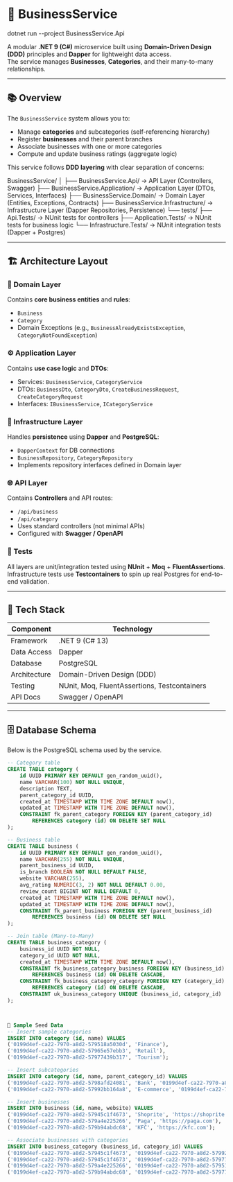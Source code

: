 # 🏢 BusinessService

dotnet run --project BusinessService.Api

A modular **.NET 9 (C#)** microservice built using **Domain-Driven Design (DDD)** principles and **Dapper** for lightweight data access.  
The service manages **Businesses**, **Categories**, and their many-to-many relationships.

---

## 📚 Overview

The `BusinessService` system allows you to:

- Manage **categories** and subcategories (self-referencing hierarchy)
- Register **businesses** and their parent branches
- Associate businesses with one or more categories
- Compute and update business ratings (aggregate logic)

This service follows **DDD layering** with clear separation of concerns:

BusinessService/
│
├── BusinessService.Api/ → API Layer (Controllers, Swagger)
├── BusinessService.Application/ → Application Layer (DTOs, Services, Interfaces)
├── BusinessService.Domain/ → Domain Layer (Entities, Exceptions, Contracts)
├── BusinessService.Infrastructure/ → Infrastructure Layer (Dapper Repositories, Persistence)
└── tests/
├── Api.Tests/ → NUnit tests for controllers
├── Application.Tests/ → NUnit tests for business logic
└── Infrastructure.Tests/ → NUnit integration tests (Dapper + Postgres)

---

## 🏗️ Architecture Layout

### 🧩 Domain Layer

Contains **core business entities** and **rules**:

- `Business`
- `Category`
- Domain Exceptions (e.g., `BusinessAlreadyExistsException`, `CategoryNotFoundException`)

### ⚙️ Application Layer

Contains **use case logic** and **DTOs**:

- Services: `BusinessService`, `CategoryService`
- DTOs: `BusinessDto`, `CategoryDto`, `CreateBusinessRequest`, `CreateCategoryRequest`
- Interfaces: `IBusinessService`, `ICategoryService`

### 🧱 Infrastructure Layer

Handles **persistence** using **Dapper** and **PostgreSQL**:

- `DapperContext` for DB connections
- `BusinessRepository`, `CategoryRepository`
- Implements repository interfaces defined in Domain layer

### 🌐 API Layer

Contains **Controllers** and API routes:

- `/api/business`
- `/api/category`
- Uses standard controllers (not minimal APIs)
- Configured with **Swagger / OpenAPI**

### 🧪 Tests

All layers are unit/integration tested using **NUnit** + **Moq** + **FluentAssertions**.  
Infrastructure tests use **Testcontainers** to spin up real Postgres for end-to-end validation.

---

## 🧰 Tech Stack

| Component    | Technology                                   |
| ------------ | -------------------------------------------- |
| Framework    | .NET 9 (C# 13)                               |
| Data Access  | Dapper                                       |
| Database     | PostgreSQL                                   |
| Architecture | Domain-Driven Design (DDD)                   |
| Testing      | NUnit, Moq, FluentAssertions, Testcontainers |
| API Docs     | Swagger / OpenAPI                            |

---

## 🗄️ Database Schema

Below is the PostgreSQL schema used by the service.

```sql
-- Category table
CREATE TABLE category (
    id UUID PRIMARY KEY DEFAULT gen_random_uuid(),
    name VARCHAR(100) NOT NULL UNIQUE,
    description TEXT,
    parent_category_id UUID,
    created_at TIMESTAMP WITH TIME ZONE DEFAULT now(),
    updated_at TIMESTAMP WITH TIME ZONE DEFAULT now(),
    CONSTRAINT fk_parent_category FOREIGN KEY (parent_category_id)
        REFERENCES category (id) ON DELETE SET NULL
);

-- Business table
CREATE TABLE business (
    id UUID PRIMARY KEY DEFAULT gen_random_uuid(),
    name VARCHAR(255) NOT NULL UNIQUE,
    parent_business_id UUID,
    is_branch BOOLEAN NOT NULL DEFAULT FALSE,
    website VARCHAR(255),
    avg_rating NUMERIC(3, 2) NOT NULL DEFAULT 0.00,
    review_count BIGINT NOT NULL DEFAULT 0,
    created_at TIMESTAMP WITH TIME ZONE DEFAULT now(),
    updated_at TIMESTAMP WITH TIME ZONE DEFAULT now(),
    CONSTRAINT fk_parent_business FOREIGN KEY (parent_business_id)
        REFERENCES business (id) ON DELETE SET NULL
);

-- Join table (Many-to-Many)
CREATE TABLE business_category (
    business_id UUID NOT NULL,
    category_id UUID NOT NULL,
    created_at TIMESTAMP WITH TIME ZONE DEFAULT now(),
    CONSTRAINT fk_business_category_business FOREIGN KEY (business_id)
        REFERENCES business (id) ON DELETE CASCADE,
    CONSTRAINT fk_business_category_category FOREIGN KEY (category_id)
        REFERENCES category (id) ON DELETE CASCADE,
    CONSTRAINT uk_business_category UNIQUE (business_id, category_id)
);



🌱 Sample Seed Data
-- Insert sample categories
INSERT INTO category (id, name) VALUES
('0199d4ef-ca22-7970-a8d2-579518a5030d', 'Finance'),
('0199d4ef-ca22-7970-a8d2-57965e57ebb3', 'Retail'),
('0199d4ef-ca22-7970-a8d2-57977439b317', 'Tourism');

-- Insert subcategories
INSERT INTO category (id, name, parent_category_id) VALUES
('0199d4ef-ca22-7970-a8d2-5798afd24081', 'Bank', '0199d4ef-ca22-7970-a8d2-579518a5030d'),
('0199d4ef-ca22-7970-a8d2-57992bb164a8', 'E-commerce', '0199d4ef-ca22-7970-a8d2-57965e57ebb3');

-- Insert businesses
INSERT INTO business (id, name, website) VALUES
('0199d4ef-ca22-7970-a8d2-57945c1f4673', 'Shoprite', 'https://shoprite.com'),
('0199d4ef-ca22-7970-a8d2-579a4e225266', 'Paga', 'https://paga.com'),
('0199d4ef-ca22-7970-a8d2-579b94abdc68', 'KFC', 'https://kfc.com');

-- Associate businesses with categories
INSERT INTO business_category (business_id, category_id) VALUES
('0199d4ef-ca22-7970-a8d2-57945c1f4673', '0199d4ef-ca22-7970-a8d2-57992bb164a8'), -- Shoprite: E-commerce
('0199d4ef-ca22-7970-a8d2-57945c1f4673', '0199d4ef-ca22-7970-a8d2-57977439b317'), -- Shoprite: Tourism
('0199d4ef-ca22-7970-a8d2-579a4e225266', '0199d4ef-ca22-7970-a8d2-579518a5030d'), -- Paga: Finance
('0199d4ef-ca22-7970-a8d2-579b94abdc68', '0199d4ef-ca22-7970-a8d2-57977439b317'); -- KFC: Tourism
```
